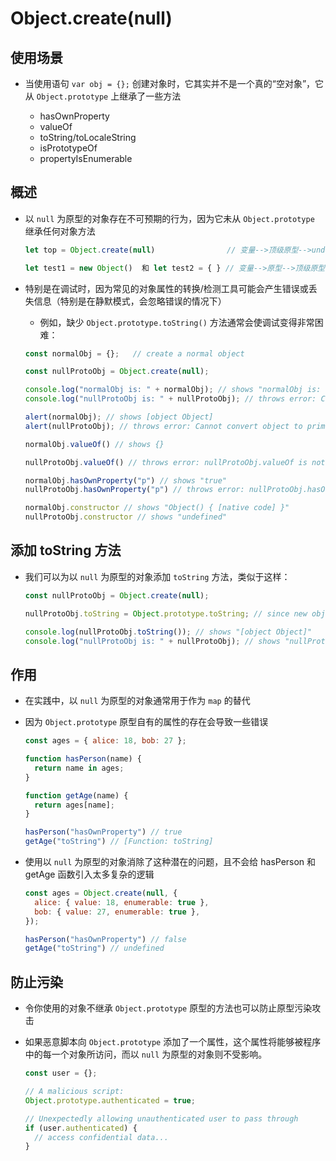 # Object.create(null)

## 使用场景

+ 当使用语句 `var obj = {};` 创建对象时，它其实并不是一个真的“空对象”，它从 `Object.prototype` 上继承了一些方法

  + hasOwnProperty
  + valueOf
  + toString/toLocaleString
  + isPrototypeOf
  + propertyIsEnumerable

## 概述

+ 以 `null` 为原型的对象存在不可预期的行为，因为它未从 `Object.prototype` 继承任何对象方法

  ```js
  let top = Object.create(null)                // 变量-->顶级原型-->undefined

  let test1 = new Object()  和 let test2 = { } // 变量-->原型-->顶级原型-->undefined
  ```

+ 特别是在调试时，因为常见的对象属性的转换/检测工具可能会产生错误或丢失信息（特别是在静默模式，会忽略错误的情况下）

  + 例如，缺少 `Object.prototype.toString()` 方法通常会使调试变得非常困难：

  ```js
  const normalObj = {};   // create a normal object

  const nullProtoObj = Object.create(null);

  console.log("normalObj is: " + normalObj); // shows "normalObj is: [object Object]"
  console.log("nullProtoObj is: " + nullProtoObj); // throws error: Cannot convert object to primitive value

  alert(normalObj); // shows [object Object]
  alert(nullProtoObj); // throws error: Cannot convert object to primitive value

  normalObj.valueOf() // shows {}

  nullProtoObj.valueOf() // throws error: nullProtoObj.valueOf is not a function

  normalObj.hasOwnProperty("p") // shows "true"
  nullProtoObj.hasOwnProperty("p") // throws error: nullProtoObj.hasOwnProperty is not a function

  normalObj.constructor // shows "Object() { [native code] }"
  nullProtoObj.constructor // shows "undefined"
  ```

## 添加 toString 方法

+ 我们可以为以 `null` 为原型的对象添加 `toString` 方法，类似于这样：

  ```js
  const nullProtoObj = Object.create(null);

  nullProtoObj.toString = Object.prototype.toString; // since new object lacks toString, add the original generic one back

  console.log(nullProtoObj.toString()); // shows "[object Object]"
  console.log("nullProtoObj is: " + nullProtoObj); // shows "nullProtoObj is: [object Object]"
  ```

## 作用

+ 在实践中，以 `null` 为原型的对象通常用于作为 `map` 的替代
+ 因为 `Object.prototype` 原型自有的属性的存在会导致一些错误

  ```js
  const ages = { alice: 18, bob: 27 };

  function hasPerson(name) {
    return name in ages;
  }

  function getAge(name) {
    return ages[name];
  }

  hasPerson("hasOwnProperty") // true
  getAge("toString") // [Function: toString]
  ```

+ 使用以 `null` 为原型的对象消除了这种潜在的问题，且不会给 hasPerson 和 getAge 函数引入太多复杂的逻辑

  ```js
  const ages = Object.create(null, {
    alice: { value: 18, enumerable: true },
    bob: { value: 27, enumerable: true },
  });

  hasPerson("hasOwnProperty") // false
  getAge("toString") // undefined
  ```

## 防止污染

+ 令你使用的对象不继承 `Object.prototype` 原型的方法也可以防止原型污染攻击
+ 如果恶意脚本向 `Object.prototype` 添加了一个属性，这个属性将能够被程序中的每一个对象所访问，而以 `null` 为原型的对象则不受影响。

  ```js
  const user = {};

  // A malicious script:
  Object.prototype.authenticated = true;

  // Unexpectedly allowing unauthenticated user to pass through
  if (user.authenticated) {
    // access confidential data...
  }
  ```
